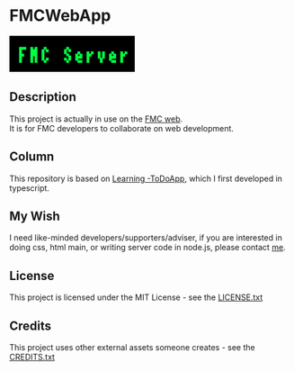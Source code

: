 # FMCWebApp

[![Banner](https://github.com/bella2391/branding/blob/master/banner/fmc.png "Banner")](https://keypforev.f5.si/)  

## Description

This project is actually in use on the [FMC web](https://keypforev.f5.si/dev/).  
It is for FMC developers to collaborate on web development.  

## Column

This repository is based on [Learning -ToDoApp](https://github.com/bella2391/Learning/tree/js/ts), which I first developed in typescript.  

## My Wish

I need like-minded developers/supporters/adviser, if you are interested in doing css, html main, or writing server code in node.js, please contact [me](https://github.com/bella2391).

## License

This project is licensed under the MIT License - see the [LICENSE.txt](LICENSE.txt)

## Credits

This project uses other external assets someone creates - see the [CREDITS.txt](CREDITS.txt)

